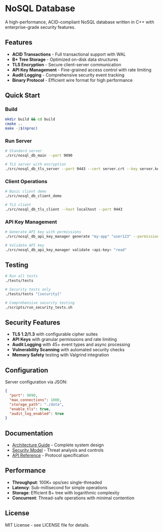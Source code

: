 # NoSQL Database

A high-performance, ACID-compliant NoSQL database written in C++ with enterprise-grade security features.

## Features

- **ACID Transactions** - Full transactional support with WAL
- **B+ Tree Storage** - Optimized on-disk data structures
- **TLS Encryption** - Secure client-server communication
- **API Key Management** - Fine-grained access control with rate limiting
- **Audit Logging** - Comprehensive security event tracking
- **Binary Protocol** - Efficient wire format for high performance

## Quick Start

### Build
```bash
mkdir build && cd build
cmake ..
make -j$(nproc)
```

### Run Server
```bash
# Standard server
./src/nosql_db_main --port 9090

# TLS server with encryption
./src/nosql_db_tls_server --port 9443 --cert server.crt --key server.key
```

### Client Operations
```bash
# Basic client demo
./src/nosql_db_client_demo

# TLS client
./src/nosql_db_tls_client --host localhost --port 9443
```

### API Key Management
```bash
# Generate API key with permissions
./src/nosql_db_api_key_manager generate "my-app" "user123" --permissions "read,write"

# Validate API key
./src/nosql_db_api_key_manager validate <api-key> "read"
```

## Testing

```bash
# Run all tests
./tests/tests

# Security tests only
./tests/tests "[security]"

# Comprehensive security testing
./scripts/run_security_tests.sh
```

## Security Features

- **TLS 1.2/1.3** with configurable cipher suites
- **API Keys** with granular permissions and rate limiting
- **Audit Logging** with 45+ event types and async processing
- **Vulnerability Scanning** with automated security checks
- **Memory Safety** testing with Valgrind integration

## Configuration

Server configuration via JSON:
```json
{
  "port": 9090,
  "max_connections": 1000,
  "storage_path": "./data",
  "enable_tls": true,
  "audit_log_enabled": true
}
```

## Documentation

- [Architecture Guide](ARCHITECTURE.md) - Complete system design
- [Security Model](docs/security.md) - Threat analysis and controls
- [API Reference](docs/api.md) - Protocol specification

## Performance

- **Throughput**: 100K+ ops/sec single-threaded
- **Latency**: Sub-millisecond for simple operations
- **Storage**: Efficient B+ tree with logarithmic complexity
- **Concurrent**: Thread-safe operations with minimal contention

## License

MIT License - see LICENSE file for details.
